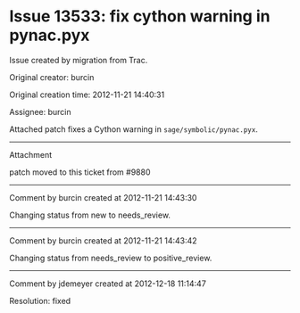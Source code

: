 # Issue 13533: fix cython warning in pynac.pyx

Issue created by migration from Trac.

Original creator: burcin

Original creation time: 2012-11-21 14:40:31

Assignee: burcin

Attached patch fixes a Cython warning in `sage/symbolic/pynac.pyx`.


---

Attachment

patch moved to this ticket from #9880


---

Comment by burcin created at 2012-11-21 14:43:30

Changing status from new to needs_review.


---

Comment by burcin created at 2012-11-21 14:43:42

Changing status from needs_review to positive_review.


---

Comment by jdemeyer created at 2012-12-18 11:14:47

Resolution: fixed
